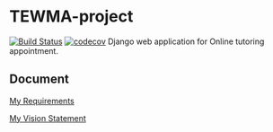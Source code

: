 # TEWMA-project
[![Build Status](https://travis-ci.com/Bouncyyahomie/TEWMA-project.svg?branch=master)](https://travis-ci.com/Bouncyyahomie/TEWMA-project)
[![codecov](https://codecov.io/gh/Bouncyyahomie/TEWMA-project/branch/master/graph/badge.svg?token=AAJEXACAQ1)](undefined)
Django web application for Online tutoring appointment.

## Document
[My Requirements](../../wiki/Requirements)

[My Vision Statement](../../wiki/Vision%20Statement)